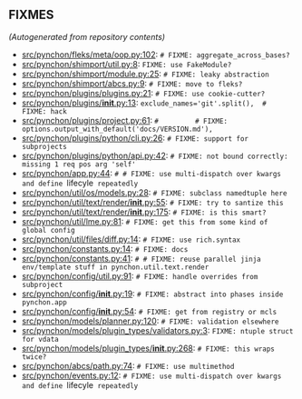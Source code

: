 
## FIXMES

*(Autogenerated from repository contents)*

* [src/pynchon/fleks/meta/oop.py:102](#): `# FIXME: aggregate_across_bases?`
* [src/pynchon/shimport/util.py:8](#): `FIXME: use FakeModule?`
* [src/pynchon/shimport/module.py:25](#): `# FIXME: leaky abstraction`
* [src/pynchon/shimport/abcs.py:9](#): `# FIXME: move to fleks?`
* [src/pynchon/plugins/plugins.py:21](#): `# FIXME: use cookie-cutter?`
* [src/pynchon/plugins/__init__.py:13](#): `exclude_names='git'.split(),  # FIXME: hack`
* [src/pynchon/plugins/project.py:61](#): `#         # FIXME: options.output_with_default('docs/VERSION.md'),`
* [src/pynchon/plugins/python/cli.py:26](#): `# FIXME: support for subprojects`
* [src/pynchon/plugins/python/api.py:42](#): `# FIXME: not bound correctly: missing 1 req pos arg 'self'`
* [src/pynchon/app.py:44](#): `# # FIXME: use multi-dispatch over kwargs and define `lifecyle` repeatedly`
* [src/pynchon/util/os/models.py:28](#): `# FIXME: subclass namedtuple here`
* [src/pynchon/util/text/render/__init__.py:55](#): `# FIXME: try to santize this`
* [src/pynchon/util/text/render/__init__.py:175](#): `# FIXME: is this smart?`
* [src/pynchon/util/lme.py:81](#): `# FIXME: get this from some kind of global config`
* [src/pynchon/util/files/diff.py:14](#): `# FIXME: use rich.syntax`
* [src/pynchon/constants.py:14](#): `# FIXME: docs`
* [src/pynchon/constants.py:41](#): `# # FIXME: reuse parallel jinja env/template stuff in pynchon.util.text.render`
* [src/pynchon/config/util.py:91](#): `# FIXME: handle overrides from subproject`
* [src/pynchon/config/__init__.py:19](#): `# FIXME: abstract into phases inside pynchon.app`
* [src/pynchon/config/__init__.py:54](#): `# FIXME: get from registry or mcls`
* [src/pynchon/models/planner.py:120](#): `# FIXME: validation elsewhere`
* [src/pynchon/models/plugin_types/validators.py:3](#): `FIXME: ntuple struct for vdata`
* [src/pynchon/models/plugin_types/__init__.py:268](#): `# FIXME: this wraps twice?`
* [src/pynchon/abcs/path.py:74](#): `# FIXME: use multimethod`
* [src/pynchon/events.py:12](#): `# FIXME: use multi-dispatch over kwargs and define `lifecyle` repeatedly`

